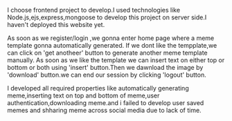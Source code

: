 I choose frontend project to develop.I used technologies like Node.js,ejs,express,mongoose to develop this project on server side.I haven't deployed this website yet.

As soon as we register/login ,we gonna enter home page where a meme template gonna automatically generated. If we dont like the tempplate,we can click on 'get anotheer' button to generate another meme template manually.
As soon as we like the template we can insert text on either top or bottom or both using 'insert' button.Then we dawnload the  image by 'download' button.we can end our session by clicking 'logout' button.

I developed all required properties like automatically generating meme,inserting text on top and bottom of meme,user authentication,downloading meme.and i failed to develop user saved memes and shharing meme across social media due to lack of time.
